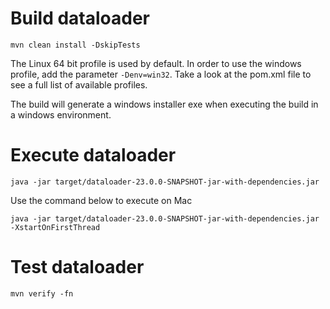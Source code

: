 # Build dataloader

    mvn clean install -DskipTests
    
The Linux 64 bit profile is used by default.  In order to use the windows profile, add the parameter <code>-Denv=win32</code>.  Take a look at the pom.xml file to see a full list of available profiles.

The build will generate a windows installer exe when executing the build in a windows environment.
    
# Execute dataloader

    java -jar target/dataloader-23.0.0-SNAPSHOT-jar-with-dependencies.jar
    
Use the command below to execute on Mac

    java -jar target/dataloader-23.0.0-SNAPSHOT-jar-with-dependencies.jar -XstartOnFirstThread

# Test dataloader

    mvn verify -fn
